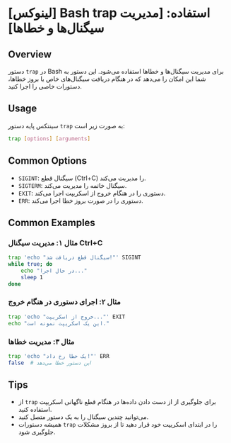 # [لینوکس] Bash trap استفاده: [مدیریت سیگنال‌ها و خطاها]

## Overview
دستور `trap` در Bash برای مدیریت سیگنال‌ها و خطاها استفاده می‌شود. این دستور به شما این امکان را می‌دهد که در هنگام دریافت سیگنال‌های خاص یا بروز خطاها، دستورات خاصی را اجرا کنید.

## Usage
سینتکس پایه دستور `trap` به صورت زیر است:

```bash
trap [options] [arguments]
```

## Common Options
- `SIGINT`: سیگنال قطع (Ctrl+C) را مدیریت می‌کند.
- `SIGTERM`: سیگنال خاتمه را مدیریت می‌کند.
- `EXIT`: دستوری را در هنگام خروج از اسکریپت اجرا می‌کند.
- `ERR`: دستوری را در صورت بروز خطا اجرا می‌کند.

## Common Examples

### مثال ۱: مدیریت سیگنال Ctrl+C
```bash
trap 'echo "سیگنال قطع دریافت شد!"' SIGINT
while true; do
    echo "در حال اجرا..."
    sleep 1
done
```

### مثال ۲: اجرای دستوری در هنگام خروج
```bash
trap 'echo "خروج از اسکریپت..."' EXIT
echo "این یک اسکریپت نمونه است."
```

### مثال ۳: مدیریت خطاها
```bash
trap 'echo "یک خطا رخ داد!"' ERR
false  # این دستور خطا می‌دهد
```

## Tips
- از `trap` برای جلوگیری از از دست دادن داده‌ها در هنگام قطع ناگهانی اسکریپت استفاده کنید.
- می‌توانید چندین سیگنال را به یک دستور متصل کنید.
- همیشه دستورات `trap` را در ابتدای اسکریپت خود قرار دهید تا از بروز مشکلات جلوگیری شود.